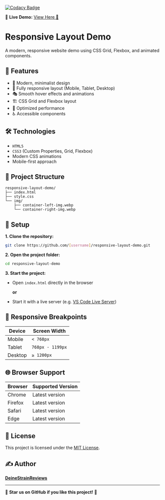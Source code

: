[![Codacy Badge](https://app.codacy.com/project/badge/Grade/fa5414aff52b44d9a6f5d2f0237de7ee)](https://app.codacy.com/gh/DeineStrainReviewsDev/My-First-Project/dashboard?utm_source=gh&utm_medium=referral&utm_content=&utm_campaign=Badge_grade)

🔗 **Live Demo:** [View Here 🚀](https://deinestrainreviewsdev.github.io/My-First-Project/)

# Responsive Layout Demo

A modern, responsive website demo using CSS Grid, Flexbox, and animated components.

## 🚀 Features

- 🎨 Modern, minimalist design
- 📱 Fully responsive layout (Mobile, Tablet, Desktop)
- 🎭 Smooth hover effects and animations
- 🏗️ CSS Grid and Flexbox layout
- 🎯 Optimized performance
- ♿ Accessible components

## 🛠️ Technologies

- `HTML5`
- `CSS3` (Custom Properties, Grid, Flexbox)
- Modern CSS animations
- Mobile-first approach

## 📂 Project Structure

```
responsive-layout-demo/
├── index.html
├── style.css
└── img/
    ├── container-left-img.webp
    └── container-right-img.webp
```

## 🔧 Setup

**1\. Clone the repository:**

```bash
git clone https://github.com/[username]/responsive-layout-demo.git
```

**2\. Open the project folder:**

```bash
cd responsive-layout-demo
```

**3\. Start the project:**

- Open `index.html` directly in the browser

  **or**

- Start it with a live server (e.g. [VS Code Live Server](https://marketplace.visualstudio.com/items?itemName=ritwickdey.LiveServer))

## 📐 Responsive Breakpoints

| Device  | Screen Width       |
| ------- | ------------------ |
| Mobile  | `< 768px`          |
| Tablet  | `768px - 1199px`   |
| Desktop | `≥ 1200px`         |

## 🌐 Browser Support

| Browser  | Supported Version |
| -------- | ---------------- |
| Chrome   | Latest version   |
| Firefox  | Latest version   |
| Safari   | Latest version   |
| Edge     | Latest version   |

## 📜 License

This project is licensed under the [MIT License](LICENSE).

## ✍️ Author

[**DeineStrainReviews**](https://github.com/DeineStrainReviews)

---

🌟 **Star us on GitHub if you like this project!** 🌟